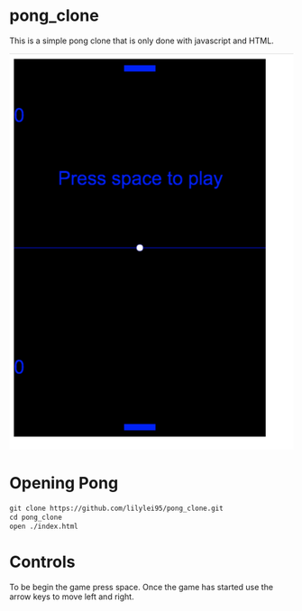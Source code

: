 # pong_clone

This is a simple pong clone that is only done with javascript and HTML.

![alt test](./preview/pong_preview.png)

# Opening Pong

```
git clone https://github.com/lilylei95/pong_clone.git
cd pong_clone
open ./index.html
```

# Controls

To be begin the game press space. Once the game has started use the arrow keys to move left and right.
